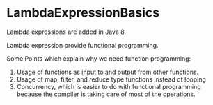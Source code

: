 # LambdaExpressionBasics

Lambda expressions are added in Java 8. 

Lambda expression provide functional programming. 

Some Points which explain why we need function programming:
1) Usage of functions as input to and output from other functions.
2) Usage of map, filter, and reduce type functions instead of looping
3) Concurrency, which is easier to do with functional programming because the compiler is taking care of most of the operations.
